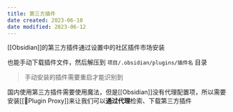 ```yaml
---
title: 第三方插件
date created: 2023-06-10
date modified: 2023-06-12
---
```


[[Obsidian]]的第三方插件通过设置中的社区插件市场安装

也能手动下载插件文件，然后解压到 `项目/.obsidian/plugins/插件名` 目录

>手动安装的插件需要重启才能识别到

国内使用第三方插件需要使用魔法，但是[[Obsidian]]没有代理配置项，所以需要安装[[🤖Plugin Proxy]]来让我们可以**通过代理**检索、下载第三方插件